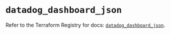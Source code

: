 # `datadog_dashboard_json`

Refer to the Terraform Registry for docs: [`datadog_dashboard_json`](https://registry.terraform.io/providers/datadog/datadog/3.35.0/docs/resources/dashboard_json).
